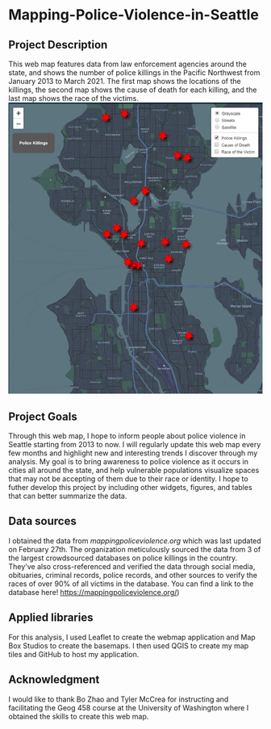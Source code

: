 # Mapping-Police-Violence-in-Seattle

## Project Description
This web map features data from law enforcement agencies around the state, and shows the number of police killings in the Pacific Northwest from January 2013 to March 2021. The first map shows the locations of the killings, the second map shows the cause of death for each killing, and the last map shows the race of the victims.
![Map Image](img/Capture.JPG)

## Project Goals
Through this web map, I hope to inform people about police violence in Seattle starting from 2013 to now. I will regularly update this web map every few months and highlight new and interesting trends I discover through my analysis. My goal is to bring awareness to police violence as it occurs in cities  all around the state, and help vulnerable populations visualize spaces that may not be accepting of them due to their race or identity. I hope to futher develop this project by including other widgets, figures, and tables that can better summarize the data.

## Data sources
I obtained the data from <em>mappingpoliceviolence.org</em> which was last updated on February 27th. The organization meticulously sourced the data from 3 of the largest crowdsourced databases on police killings in the country. They've also cross-referenced and verified the data through social media, obituaries, criminal records, police records, and other sources to verify the races of over 90% of all victims in the database. You can find a link to the database here! https://mappingpoliceviolence.org/)

## Applied libraries 
For this analysis, I used Leaflet to create the webmap application and Map Box Studios to create the basemaps. I then used QGIS to create my map tiles and GitHub to host my application.

## Acknowledgment
I would like to thank Bo Zhao and Tyler McCrea for instructing and facilitating the Geog 458 course at the University of Washington where I obtained the skills to create this web map.
